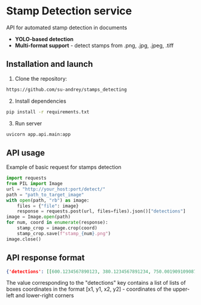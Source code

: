 # Stamp Detection service
API for automated stamp detection in documents
- **YOLO-based detection**
- **Multi-format support** - detect stamps from .png, .jpg, .jpeg, .tiff 
## Installation and launch
1. Clone the repository:
```bash
https://github.com/su-andrey/stamps_detecting
```
2. Install dependencies
```bash
pip install -r requirements.txt
```
3. Run server
```bash
uvicorn app.api.main:app
```
## API usage
Example of basic request for stamps detection
```python
import requests
from PIL import Image
url = "http://your_host:port/detect/"
path = "path_to_target_image"
with open(path, "rb") as image:
    files = {"file": image}
    response = requests.post(url, files=files).json()["detections"]
image = Image.open(path)
for num, coord in enumerate(response):
    stamp_crop = image.crop(coord)
    stamp_crop.save(f"stamp_{num}.png")
image.close()
```
## API response format
```json
{'detections': [[600.1234567890123, 380.1234567891234, 750.0019091090875, 520.95090790875], [55.55533399911999, 333.6250005175780, 190.5443878778828, 475.0750750750750]]}
```
The value corresponding to the "detections" key contains a list of lists of boxes coordinates in the format [x1, y1, x2, y2] - coordinates of the upper-left and lower-right corners
